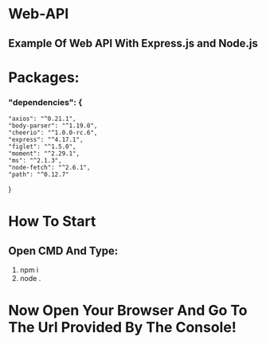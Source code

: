 # Web-API

## Example Of Web API With Express.js and Node.js

# Packages: 

### "dependencies": {
    "axios": "^0.21.1",
    "body-parser": "^1.19.0",
    "cheerio": "^1.0.0-rc.6",
    "express": "^4.17.1",
    "figlet": "^1.5.0",
    "moment": "^2.29.1",
    "ms": "^2.1.3",
    "node-fetch": "^2.6.1",
    "path": "^0.12.7"
  }
  
 # How To Start
 ## Open CMD And Type:
 1. npm i
 2. node .

# Now Open Your Browser And Go To The Url Provided By The Console!
